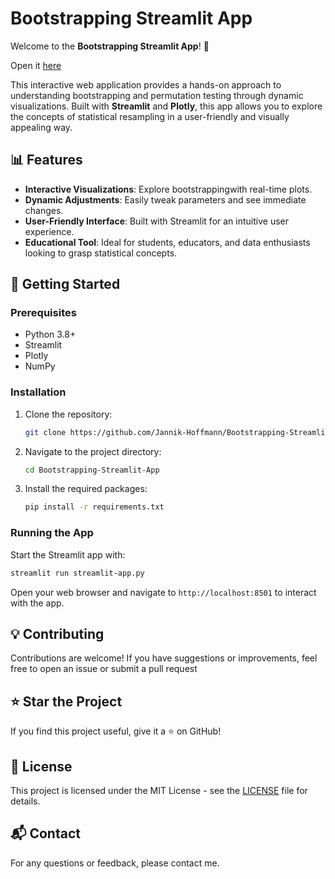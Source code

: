 # Bootstrapping Streamlit App

Welcome to the **Bootstrapping Streamlit App**! 🚀

Open it [here](https://wtf-is-bootstrapping.streamlit.app/)

This interactive web application provides a hands-on approach to understanding bootstrapping and permutation testing through dynamic visualizations. Built with **Streamlit** and **Plotly**, this app allows you to explore the concepts of statistical resampling in a user-friendly and visually appealing way.

## 📊 Features

- **Interactive Visualizations**: Explore bootstrappingwith real-time plots.
- **Dynamic Adjustments**: Easily tweak parameters and see immediate changes.
- **User-Friendly Interface**: Built with Streamlit for an intuitive user experience.
- **Educational Tool**: Ideal for students, educators, and data enthusiasts looking to grasp statistical concepts.

## 🔧 Getting Started

### Prerequisites

- Python 3.8+
- Streamlit
- Plotly
- NumPy

### Installation

1. Clone the repository:

   ```bash
   git clone https://github.com/Jannik-Hoffmann/Bootstrapping-Streamlit-App.git
   ```

2. Navigate to the project directory:

   ```bash
   cd Bootstrapping-Streamlit-App
   ```

3. Install the required packages:

   ```bash
   pip install -r requirements.txt
   ```

### Running the App

Start the Streamlit app with:

```bash
streamlit run streamlit-app.py
```

Open your web browser and navigate to `http://localhost:8501` to interact with the app.

## 💡 Contributing

Contributions are welcome! If you have suggestions or improvements, feel free to open an issue or submit a pull request

## ⭐ Star the Project

If you find this project useful, give it a ⭐ on GitHub!

## 📄 License

This project is licensed under the MIT License - see the [LICENSE](LICENSE) file for details.

## 📬 Contact

For any questions or feedback, please contact me.
